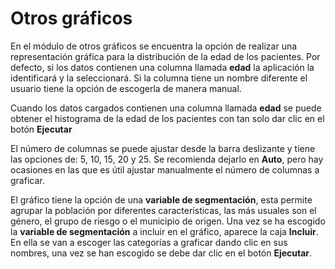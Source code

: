 # Otros gráficos

En el módulo de otros gráficos se encuentra la opción de realizar una
representación gráfica para la distribución de la edad de los pacientes. Por
defecto, si los datos contienen una columna llamada **edad** la aplicación la
identificará y la seleccionará. Si la columna tiene un nombre diferente el
usuario tiene la opción de escogerla de manera manual.

Cuando los datos cargados contienen una columna llamada **edad** se puede
obtener el histograma de la edad de los pacientes con tan solo dar clic en el
botón **Ejecutar**

El número de columnas se puede ajustar desde la barra deslizante y tiene las
opciones de: 5, 10, 15, 20 y 25. Se recomienda dejarlo en **Auto**, pero hay
ocasiones en las que es útil ajustar manualmente el número de columnas a
graficar.

El gráfico tiene la opción de una **variable de segmentación**, esta permite
agrupar la población por diferentes características, las más usuales son el
género, el grupo de riesgo o el municipio de origen. Una vez se ha escogido la
**variable de segmentación** a incluir en el gráfico, aparece la caja
**Incluir**. En ella se van a escoger las categorías a graficar dando clic en
sus nombres, una vez se han escogido se debe dar clic en el botón
**Ejecutar**.
